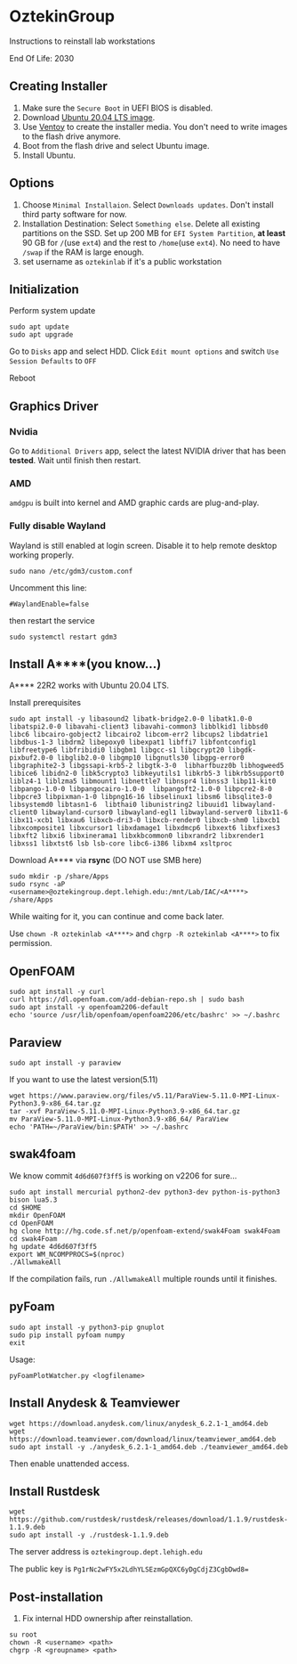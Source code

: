 # OztekinGroup
Instructions to reinstall lab workstations

End Of Life: 2030
## Creating Installer
1. Make sure the `Secure Boot` in UEFI BIOS is disabled.
2. Download [Ubuntu 20.04 LTS image](https://releases.ubuntu.com/focal/ubuntu-20.04.5-desktop-amd64.iso).
3. Use [Ventoy](https://github.com/ventoy/Ventoy/releases) to create the installer media. You don't need to write images to the flash drive anymore.
4. Boot from the flash drive and select Ubuntu image.
5. Install Ubuntu. 
## Options
1. Choose `Minimal Installaion`. Select `Downloads updates`. Don't install third party software for now.
2. Installation Destination: Select `Something else`. Delete all existing partitions on the SSD. Set up 200 MB for `EFI System Partition`, **at least** 90 GB for `/`(use `ext4`) and the rest to `/home`(use `ext4`). No need to have `/swap` if the RAM is large enough.
3. set username as `oztekinlab` if it's a public workstation

## Initialization
Perform system update
```
sudo apt update
sudo apt upgrade
```
Go to `Disks` app and select HDD. Click `Edit mount options` and switch `Use Session Defaults` to `OFF`

Reboot

## Graphics Driver
### Nvidia
Go to `Additional Drivers` app, select the latest NVIDIA driver that has been **tested**.
Wait until finish then restart.
### AMD
`amdgpu` is built into kernel and AMD graphic cards are plug-and-play.
### Fully disable Wayland
Wayland is still enabled at login screen. Disable it to help remote desktop working properly.
```
sudo nano /etc/gdm3/custom.conf
```
Uncomment this line:
```
#WaylandEnable=false
```
then restart the service
```
sudo systemctl restart gdm3
```
## Install A****(you know...)
A**** 22R2 works with Ubuntu 20.04 LTS.

Install prerequisites
```
sudo apt install -y libasound2 libatk-bridge2.0-0 libatk1.0-0 libatspi2.0-0 libavahi-client3 libavahi-common3 libblkid1 libbsd0 libc6 libcairo-gobject2 libcairo2 libcom-err2 libcups2 libdatrie1 libdbus-1-3 libdrm2 libepoxy0 libexpat1 libffi7 libfontconfig1 libfreetype6 libfribidi0 libgbm1 libgcc-s1 libgcrypt20 libgdk-pixbuf2.0-0 libglib2.0-0 libgmp10 libgnutls30 libgpg-error0 libgraphite2-3 libgssapi-krb5-2 libgtk-3-0  libharfbuzz0b libhogweed5 libice6 libidn2-0 libk5crypto3 libkeyutils1 libkrb5-3 libkrb5support0 liblz4-1 liblzma5 libmount1 libnettle7 libnspr4 libnss3 libp11-kit0 libpango-1.0-0 libpangocairo-1.0-0  libpangoft2-1.0-0 libpcre2-8-0 libpcre3 libpixman-1-0 libpng16-16 libselinux1 libsm6 libsqlite3-0  libsystemd0 libtasn1-6  libthai0 libunistring2 libuuid1 libwayland-client0 libwayland-cursor0 libwayland-egl1 libwayland-server0 libx11-6 libx11-xcb1 libxau6 libxcb-dri3-0 libxcb-render0 libxcb-shm0 libxcb1 libxcomposite1 libxcursor1 libxdamage1 libxdmcp6 libxext6 libxfixes3 libxft2 libxi6 libxinerama1 libxkbcommon0 libxrandr2 libxrender1 libxss1 libxtst6 lsb lsb-core libc6-i386 libxm4 xsltproc
```
Download A**** via **rsync** (DO NOT use SMB here)
```
sudo mkdir -p /share/Apps
sudo rsync -aP <username>@oztekingroup.dept.lehigh.edu:/mnt/Lab/IAC/<A****> /share/Apps
```

While waiting for it, you can continue and come back later.

Use `chown -R oztekinlab <A****>` and `chgrp -R oztekinlab <A****>` to fix permission.

## OpenFOAM
```
sudo apt install -y curl
curl https://dl.openfoam.com/add-debian-repo.sh | sudo bash
sudo apt install -y openfoam2206-default
echo 'source /usr/lib/openfoam/openfoam2206/etc/bashrc' >> ~/.bashrc 
```

## Paraview
```
sudo apt install -y paraview
```
If you want to use the latest version(5.11)
```
wget https://www.paraview.org/files/v5.11/ParaView-5.11.0-MPI-Linux-Python3.9-x86_64.tar.gz
tar -xvf ParaView-5.11.0-MPI-Linux-Python3.9-x86_64.tar.gz
mv ParaView-5.11.0-MPI-Linux-Python3.9-x86_64/ ParaView
echo 'PATH=~/ParaView/bin:$PATH' >> ~/.bashrc 
```
## swak4foam
We know commit `4d6d607f3ff5` is working on v2206 for sure...
```
sudo apt install mercurial python2-dev python3-dev python-is-python3 bison lua5.3
cd $HOME
mkdir OpenFOAM
cd OpenFOAM
hg clone http://hg.code.sf.net/p/openfoam-extend/swak4Foam swak4Foam
cd swak4Foam
hg update 4d6d607f3ff5
export WM_NCOMPPROCS=$(nproc)
./AllwmakeAll
```
If the compilation fails, run `./AllwmakeAll` multiple rounds until it finishes.

## pyFoam
```
sudo apt install -y python3-pip gnuplot
sudo pip install pyfoam numpy
exit
```
Usage:
```
pyFoamPlotWatcher.py <logfilename>
```
## Install Anydesk & Teamviewer
```
wget https://download.anydesk.com/linux/anydesk_6.2.1-1_amd64.deb
wget https://download.teamviewer.com/download/linux/teamviewer_amd64.deb
sudo apt install -y ./anydesk_6.2.1-1_amd64.deb ./teamviewer_amd64.deb
```
Then enable unattended access.

## Install Rustdesk
```
wget https://github.com/rustdesk/rustdesk/releases/download/1.1.9/rustdesk-1.1.9.deb
sudo apt install -y ./rustdesk-1.1.9.deb
```
The server address is `oztekingroup.dept.lehigh.edu`

The public key is `Pg1rNc2wFY5x2LdhYLSEzmGpQXC6yDgCdjZ3CgbDwd8=`

## Post-installation
1. Fix internal HDD ownership after reinstallation.
```
su root
chown -R <username> <path>
chgrp -R <groupname> <path>
```
